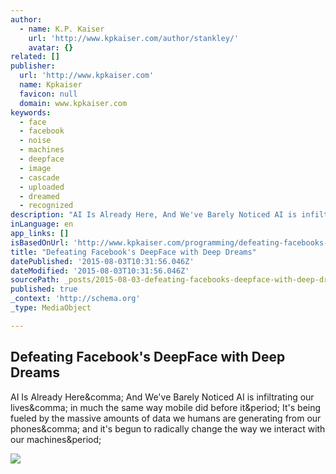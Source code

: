 ```yaml
---
author:
  - name: K.P. Kaiser
    url: 'http://www.kpkaiser.com/author/stankley/'
    avatar: {}
related: []
publisher:
  url: 'http://www.kpkaiser.com'
  name: Kpkaiser
  favicon: null
  domain: www.kpkaiser.com
keywords:
  - face
  - facebook
  - noise
  - machines
  - deepface
  - image
  - cascade
  - uploaded
  - dreamed
  - recognized
description: "AI Is Already Here, And We've Barely Noticed AI is infiltrating our lives, in much the same way mobile did before it. It's being fueled by the massive amounts of data we humans are generating from our phones, and it's begun to radically change the way we interact with our machines."
inLanguage: en
app_links: []
isBasedOnUrl: 'http://www.kpkaiser.com/programming/defeating-facebooks-deepface-with-deepdreams/'
title: "Defeating Facebook's DeepFace with Deep Dreams"
datePublished: '2015-08-03T10:31:56.046Z'
dateModified: '2015-08-03T10:31:56.046Z'
sourcePath: _posts/2015-08-03-defeating-facebooks-deepface-with-deep-dreams.md
published: true
_context: 'http://schema.org'
_type: MediaObject

---
```

<article style=""><h1>Defeating Facebook's DeepFace with Deep Dreams</h1><p>AI Is Already Here&amp;comma; And We've Barely Noticed AI is infiltrating our lives&amp;comma; in much the same way mobile did before it&amp;period; It's being fueled by the massive amounts of data we humans are generating from our phones&amp;comma; and it's begun to radically change the way we interact with our machines&amp;period;</p><img src="http://www.kpkaiser.com/wp-content/uploads/2015/07/success-1024x576.jpg" /></article>